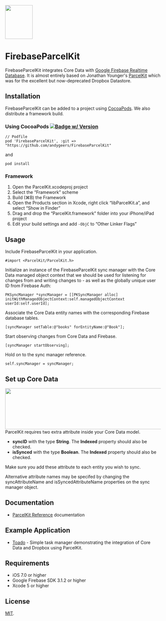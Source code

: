 <img src="https://raw.github.com/andygeers/FirebaseParcelKit/master/ParcelKitLogo.png" width="89px" height="109px" />

# FirebaseParcelKit
FirebaseParcelKit integrates Core Data with [Google Firebase Realtime Database](https://firebase.google.com/docs/database/).
It is almost entirely based on Jonathan Younger's [ParcelKit](https://github.com/overcommitted/ParcelKit) which was for the excellent
but now-deprecated Dropbox Datastore.

Installation
------------
FirebaseParcelKit can be added to a project using [CocoaPods](https://github.com/cocoapods/cocoapods). We also distribute a framework build.

### Using CocoaPods [![Badge w/ Version](https://cocoapod-badges.herokuapp.com/v/ParcelKit/badge.png)](https://cocoadocs.org/docsets/ParcelKit)

```
// Podfile
pod 'FirebaseParcelKit', :git => "https://github.com/andygeers/FirebaseParcelKit"
```
and
```
pod install
```

### Framework
1. Open the ParcelKit.xcodeproj project
2. Select the “Framework” scheme
3. Build (⌘B) the Framework
4. Open the Products section in Xcode, right click “libParcelKit.a”, and select “Show in Finder”
5. Drag and drop the “ParcelKit.framework” folder into your iPhone/iPad project
6. Edit your build settings and add `-ObjC` to “Other Linker Flags”

Usage
-----
Include FirebaseParcelKit in your application.

    #import <ParcelKit/ParcelKit.h>

Initialize an instance of the FirebaseParcelKit sync manager with the Core Data managed object context that
we should be used for listening for changes from and writing changes to - as well as the globally unique user ID from Firebase Auth:

    PKSyncManager *syncManager = [[PKSyncManager alloc] initWithManagedObjectContext:self.managedObjectContext userId:self.userId];

Associate the Core Data entity names with the corresponding Firebase database tables.

    [syncManager setTable:@"books" forEntityName:@"Book"];

Start observing changes from Core Data and Firebase.

    [syncManager startObserving];

Hold on to the sync manager reference.

    self.syncManager = syncManager;


Set up Core Data
----------------
<img src="https://raw.github.com/andygeers/ParcelKit/master/ParcelKitAttribute.png" align="right" width="725px" height="132px" />

ParcelKit requires two extra attribute inside your Core Data model.

* __syncID__ with the type __String__. The __Indexed__ property should also be checked.
* __isSynced__ with the type __Boolean__. The __Indexed__ property should also be checked.

Make sure you add these attribute to each entity you wish to sync.

Alternative attribute names may be specifed by changing the syncAttributeName and isSyncedAttributeName properties on the sync manager object.

Documentation
-------------
* [ParcelKit Reference](http://overcommitted.github.io/ParcelKit/) documentation

Example Application
-------------------
* [Toado](https://github.com/daikini/toado) - Simple task manager demonstrating the integration of Core Data and Dropbox using ParcelKit.


Requirements
------------
* iOS 7.0 or higher
* Google Firebase SDK 3.1.2 or higher
* Xcode 5 or higher

License
-------
[MIT](https://github.com/andygeers/ParcelKit/blob/master/LICENSE).
